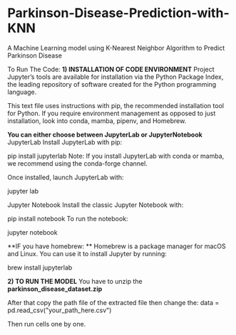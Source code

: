 # Parkinson-Disease-Prediction-with-KNN
A Machine Learning model using K-Nearest Neighbor Algorithm to Predict Parkinson Disease 

To Run The Code:
**1) INSTALLATION OF CODE ENVIRONMENT**
Project Jupyter’s tools are available for installation via the Python Package Index, the leading repository of software created for the Python programming language.

This text file uses instructions with pip, the recommended installation tool for Python. If you require environment management as opposed to just installation, look into conda, mamba, pipenv, and Homebrew.

**You can either choose between JupyterLab or JupyterNotebook**
JupyterLab
Install JupyterLab with pip:

pip install jupyterlab
Note: If you install JupyterLab with conda or mamba, we recommend using the conda-forge channel.

Once installed, launch JupyterLab with:

jupyter lab

Jupyter Notebook
Install the classic Jupyter Notebook with:

pip install notebook
To run the notebook:

jupyter notebook

**IF you have homebrew: **
Homebrew is a package manager for macOS and Linux. You can use it to install Jupyter by running:

brew install jupyterlab

**2) TO RUN THE MODEL**
You have to unzip the **parkinson_disease_dataset.zip**

After that copy the path file of the extracted file then change the:
data = pd.read_csv("your_path_here.csv")

Then run cells one by one.
